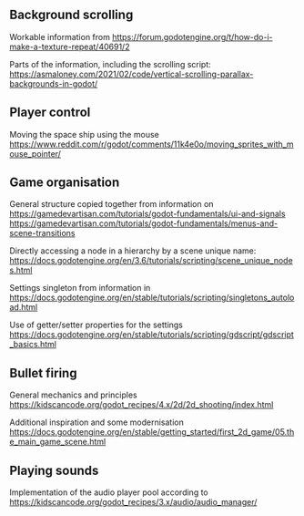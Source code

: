 ## Background scrolling

Workable information from
https://forum.godotengine.org/t/how-do-i-make-a-texture-repeat/40691/2

Parts of the information, including the scrolling script:
https://asmaloney.com/2021/02/code/vertical-scrolling-parallax-backgrounds-in-godot/

## Player control

Moving the space ship using the mouse
https://www.reddit.com/r/godot/comments/11k4e0o/moving_sprites_with_mouse_pointer/

## Game organisation

General structure copied together from information on
https://gamedevartisan.com/tutorials/godot-fundamentals/ui-and-signals
https://gamedevartisan.com/tutorials/godot-fundamentals/menus-and-scene-transitions

Directly accessing a node in a hierarchy by a scene unique name:
https://docs.godotengine.org/en/3.6/tutorials/scripting/scene_unique_nodes.html

Settings singleton from information in
https://docs.godotengine.org/en/stable/tutorials/scripting/singletons_autoload.html

Use of getter/setter properties for the settings
https://docs.godotengine.org/en/stable/tutorials/scripting/gdscript/gdscript_basics.html

## Bullet firing

General mechanics and principles
https://kidscancode.org/godot_recipes/4.x/2d/2d_shooting/index.html

Additional inspiration and some modernisation
https://docs.godotengine.org/en/stable/getting_started/first_2d_game/05.the_main_game_scene.html

## Playing sounds

Implementation of the audio player pool according to
https://kidscancode.org/godot_recipes/3.x/audio/audio_manager/
